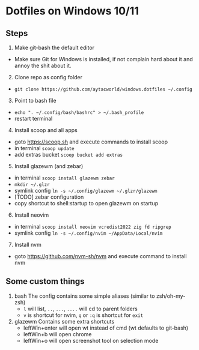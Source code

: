 # Dotfiles on Windows 10/11

## Steps

1. Make git-bash the default editor
  - Make sure Git for Windows is installed, if not complain hard about it and
    annoy the shit about it.
2. Clone repo as config folder 
  - `git clone https://github.com/aytacworld/windows.dotfiles ~/.config`
3. Point to bash file
  - `echo ". ~/.config/bash/bashrc" > ~/.bash_profile`
  - restart terminal
4. Install scoop and all apps
  - goto https://scoop.sh and execute commands to install scoop
  - in terminal `scoop update`
  - add extras bucket `scoop bucket add extras`
5. Install glazewm (and zebar)
  - in terminal `scoop install glazewm zebar`
  - `mkdir ~/.glzr`
  - symlink config `ln -s ~/.config/glazewm ~/.glzr/glazewm`
  - [TODO] zebar configuration
  - copy shortcut to shell:startup to open glazewm on startup
6. Install neovim
  - in terminal `scoop install neovim vcredist2022 zig fd ripgrep`
  - symlink config `ln -s ~/.config/nvim ~/AppData/Local/nvim`
7. Install nvm
  - goto https://github.com/nvm-sh/nvm and execute command to install nvm

## Some custom things

1. bash
  The config contains some simple aliases (similar to zsh/oh-my-zsh)
    - `l` will list, `..`, `...`, `....` will cd to parent folders 
    - `v` is shortcut for nvim, `q` or `:q` is shortcut for `exit`
2. glazewm
  Contains some extra shortcuts
    - leftWin+enter will open wt instead of cmd (wt defaults to git-bash)
    - leftWin+b will open chrome
    - leftWin+o will open screenshot tool on selection mode

